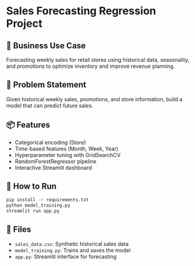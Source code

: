 
# Sales Forecasting Regression Project

## 📌 Business Use Case
Forecasting weekly sales for retail stores using historical data, seasonality, and promotions to optimize inventory and improve revenue planning.

## 🧠 Problem Statement
Given historical weekly sales, promotions, and store information, build a model that can predict future sales.

## 📦 Features
- Categorical encoding (Store)
- Time-based features (Month, Week, Year)
- Hyperparameter tuning with GridSearchCV
- RandomForestRegressor pipeline
- Interactive Streamlit dashboard

## 🚀 How to Run
```bash
pip install -r requirements.txt
python model_training.py
streamlit run app.py
```

## 📂 Files
- `sales_data.csv`: Synthetic historical sales data
- `model_training.py`: Trains and saves the model
- `app.py`: Streamlit interface for forecasting
